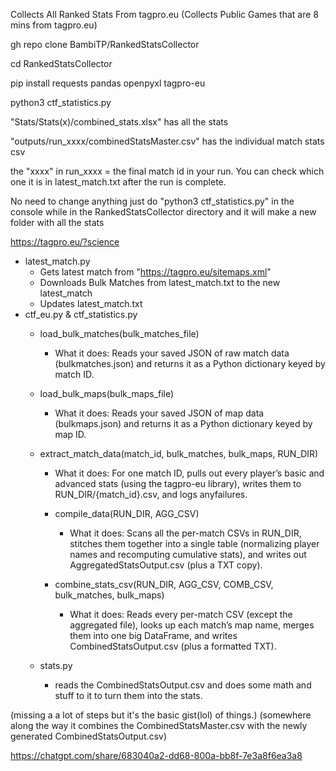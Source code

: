 Collects All Ranked Stats From tagpro.eu (Collects Public Games that are 8 mins from tagpro.eu)

gh repo clone BambiTP/RankedStatsCollector

cd RankedStatsCollector

pip install requests pandas openpyxl tagpro-eu

python3 ctf_statistics.py

"Stats/Stats(x)/combined_stats.xlsx" has all the stats

"outputs/run_xxxx/combinedStatsMaster.csv" has the individual match stats csv

the "xxxx" in run_xxxx = the final match id in your run. You can check which one it is in latest_match.txt after the run is complete.


No need to change anything just do "python3 ctf_statistics.py" in the console while in the RankedStatsCollector directory and it will make a new folder with all the stats


https://tagpro.eu/?science

- latest_match.py
  - Gets latest match from "https://tagpro.eu/sitemaps.xml"
  - Downloads Bulk Matches from latest_match.txt to the new latest_match
  - Updates latest_match.txt
- ctf_eu.py & ctf_statistics.py
  - load_bulk_matches(bulk_matches_file)

       - What it does: Reads your saved JSON of raw match data (bulkmatches.json) and returns it as a Python dictionary keyed by match ID.

   - load_bulk_maps(bulk_maps_file)

       - What it does: Reads your saved JSON of map data (bulkmaps.json) and returns it as a Python dictionary keyed by map ID.

   - extract_match_data(match_id, bulk_matches, bulk_maps, RUN_DIR)

       - What it does: For one match ID, pulls out every player’s basic and advanced stats (using the tagpro-eu library), writes them to RUN_DIR/{match_id}.csv, and logs 
         anyfailures.
  
     - compile_data(RUN_DIR, AGG_CSV)

         - What it does: Scans all the per-match CSVs in RUN_DIR, stitches them together into a single table (normalizing player names and recomputing cumulative stats),
           and writes out AggregatedStatsOutput.csv (plus a TXT copy).

     - combine_stats_csv(RUN_DIR, AGG_CSV, COMB_CSV, bulk_matches, bulk_maps)

          - What it does: Reads every per-match CSV (except the aggregated file), looks up each match’s map name, merges them into one big DataFrame, and writes 
           CombinedStatsOutput.csv (plus a formatted TXT).

   - stats.py

       - reads the CombinedStatsOutput.csv and does some math and stuff to it to turn them into the stats.

(missing a a lot of steps but it's the basic gist(lol) of things.)  (somewhere along the way it combines the CombinedStatsMaster.csv with the newly generated CombinedStatsOutput.csv)

https://chatgpt.com/share/683040a2-dd68-800a-bb8f-7e3a8f6ea3a8



